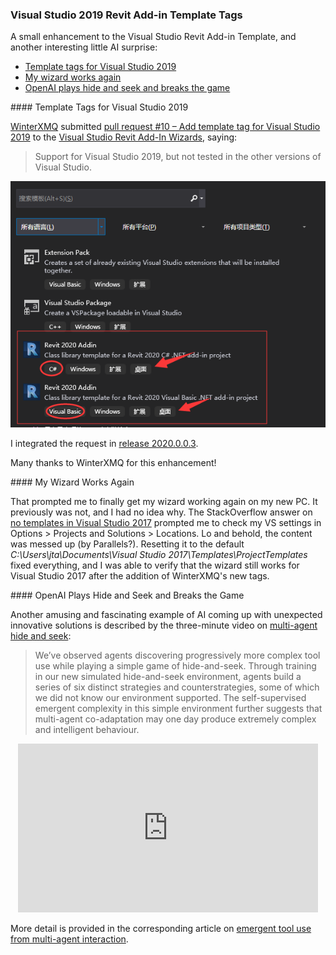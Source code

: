 <head>
<meta http-equiv="Content-Type" content="text/html; charset=utf-8">
<link rel="stylesheet" type="text/css" href="bc.css">
<script src="https://cdn.rawgit.com/google/code-prettify/master/loader/run_prettify.js" type="text/javascript"></script>
<script async src="https://platform.twitter.com/widgets.js" charset="utf-8"></script>
</head>

<!---


twitter:

 in the #RevitAPI @AutodeskForge @AutodeskRevit #bim #DynamoBim #ForgeDevCon

A small enhancement to the Visual Studio Revit Add-in Template, and another interesting little AI surprise
&ndash; Template tags for Visual Studio 2019
&ndash; My wizard works again
&ndash; OpenAI plays hide and seek and breaks the game...

linkedin:


#bim #DynamoBim #ForgeDevCon #Revit #API #IFC #SDK #AI #VisualStudio #Autodesk #AEC #adsk

the [Revit API discussion forum](http://forums.autodesk.com/t5/revit-api-forum/bd-p/160) thread

<p style="font-size: 80%; font-style:italic"></p>

-->

### Visual Studio 2019 Revit Add-in Template Tags

A small enhancement to the Visual Studio Revit Add-in Template, and another interesting little AI surprise:

- [Template tags for Visual Studio 2019](#2)
- [My wizard works again](#3)
- [OpenAI plays hide and seek and breaks the game](#4)

####<a name="2"></a> Template Tags for Visual Studio 2019

[WinterXMQ](https://github.com/WinterXMQ) submitted 
[pull request #10 &ndash; Add template tag for Visual Studio 2019](https://github.com/jeremytammik/VisualStudioRevitAddinWizard/pull/10) to 
the [Visual Studio Revit Add-In Wizards](https://thebuildingcoder.typepad.com/blog/about-the-author.html#5.20), saying:
> Support for Visual Studio 2019, but not tested in the other versions of Visual Studio.

<center>
<img src="img/winterxmq_wizard_tags.png" alt="Template Tags for Visual Studio 2019" width="595">
</center>

I integrated the request in [release 2020.0.0.3](https://github.com/jeremytammik/VisualStudioRevitAddinWizard/releases/tag/2020.0.0.3).

Many thanks to WinterXMQ for this enhancement!

####<a name="3"></a> My Wizard Works Again

That prompted me to finally get my wizard working again on my new PC.
It previously was not, and I had no idea why.
The StackOverflow answer on [no templates in Visual Studio 2017](https://stackoverflow.com/questions/41189398/no-templates-in-visual-studio-2017) prompted me to check my VS settings in Options &gt; Projects and Solutions &gt; Locations.
Lo and behold, the content was messed up (by Parallels?).
Resetting it to the default *C:\Users\jta\Documents\Visual Studio 2017\Templates\ProjectTemplates* fixed everything, and I was able to verify that the wizard still works for Visual Studio 2017 after the addition of WinterXMQ's new tags.

####<a name="4"></a> OpenAI Plays Hide and Seek and Breaks the Game
  
Another amusing and fascinating example of AI coming up with unexpected innovative solutions is described by the three-minute video
on [multi-agent hide and seek](https://youtu.be/kopoLzvh5jY):

> We’ve observed agents discovering progressively more complex tool use while playing a simple game of hide-and-seek.
Through training in our new simulated hide-and-seek environment, agents build a series of six distinct strategies and counterstrategies, some of which we did not know our environment supported.
The self-supervised emergent complexity in this simple environment further suggests that multi-agent co-adaptation may one day produce extremely complex and intelligent behaviour.

<center>
<iframe width="480" height="270" src="https://www.youtube.com/embed/kopoLzvh5jY" frameborder="0" allow="accelerometer; autoplay; encrypted-media; gyroscope; picture-in-picture" allowfullscreen></iframe>
</center>

More detail is provided in the corresponding article
on [emergent tool use from multi-agent interaction](https://openai.com/blog/emergent-tool-use).

<!--
<center>
<img src="img/ai_hide_and_seek.png" alt="AI hide and seek" width="443">
</center>
-->
